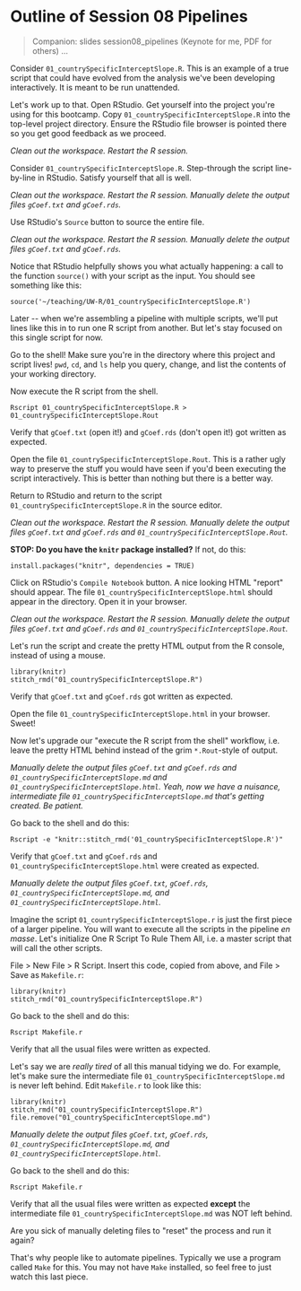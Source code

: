 Outline of Session 08 Pipelines
========================================================

> Companion: slides session08_pipelines (Keynote for me, PDF for others) ...

Consider `01_countrySpecificInterceptSlope.R`. This is an example of a true script that could have evolved from the analysis we've been developing interactively. It is meant to be run unattended.

Let's work up to that. Open RStudio. Get yourself into the project you're using for this bootcamp. Copy `01_countrySpecificInterceptSlope.R` into the top-level project directory. Ensure the RStudio file browser is pointed there so you get good feedback as we proceed.

*Clean out the workspace. Restart the R session.*

Consider `01_countrySpecificInterceptSlope.R`. Step-through the script line-by-line in RStudio. Satisfy yourself that all is well.

*Clean out the workspace. Restart the R session. Manually delete the output files `gCoef.txt` and `gCoef.rds`.*

Use RStudio's `Source` button to source the entire file.

*Clean out the workspace. Restart the R session. Manually delete the output files `gCoef.txt` and `gCoef.rds`.*

Notice that RStudio helpfully shows you what actually happening: a call to the function `source()` with your script as the input. You should see something like this:

```
source('~/teaching/UW-R/01_countrySpecificInterceptSlope.R')
```

Later -- when we're assembling a pipeline with multiple scripts, we'll put lines like this in to run one R script from another. But let's stay focused on this single script for now.

Go to the shell! Make sure you're in the directory where this project and script lives! `pwd`, `cd`, and `ls` help you query, change, and list the contents of your working directory.

Now execute the R script from the shell.

```
Rscript 01_countrySpecificInterceptSlope.R > 01_countrySpecificInterceptSlope.Rout
```

Verify that `gCoef.txt` (open it!) and `gCoef.rds` (don't open it!) got written as expected.

Open the file `01_countrySpecificInterceptSlope.Rout`. This is a rather ugly way to preserve the stuff you would have seen if you'd been executing the script interactively. This is better than nothing but there is a better way.

Return to RStudio and return to the script `01_countrySpecificInterceptSlope.R` in the source editor.

*Clean out the workspace. Restart the R session. Manually delete the output files `gCoef.txt` and `gCoef.rds` and `01_countrySpecificInterceptSlope.Rout`.*

__STOP: Do you have the `knitr` package installed?__ If not, do this:

```
install.packages("knitr", dependencies = TRUE)
```

Click on RStudio's `Compile Notebook` button. A nice looking HTML "report" should appear. The file `01_countrySpecificInterceptSlope.html` should appear in the directory. Open it in your browser.

*Clean out the workspace. Restart the R session. Manually delete the output files `gCoef.txt` and `gCoef.rds` and `01_countrySpecificInterceptSlope.Rout`.*

Let's run the script and create the pretty HTML output from the R console, instead of using a mouse.

```
library(knitr)
stitch_rmd("01_countrySpecificInterceptSlope.R")
```

Verify that `gCoef.txt` and `gCoef.rds` got written as expected.

Open the file `01_countrySpecificInterceptSlope.html` in your browser. Sweet!

Now let's upgrade our "execute the R script from the shell" workflow, i.e. leave the pretty HTML behind instead of the grim `*.Rout`-style of output.

*Manually delete the output files `gCoef.txt` and `gCoef.rds` and `01_countrySpecificInterceptSlope.md` and `01_countrySpecificInterceptSlope.html`. Yeah, now we have a nuisance, intermediate file `01_countrySpecificInterceptSlope.md` that's getting created. Be patient.*

Go back to the shell and do this:

```
Rscript -e "knitr::stitch_rmd('01_countrySpecificInterceptSlope.R')"
```

Verify that `gCoef.txt` and `gCoef.rds` and `01_countrySpecificInterceptSlope.html` were created as expected.

*Manually delete the output files `gCoef.txt`, `gCoef.rds`, `01_countrySpecificInterceptSlope.md`, and `01_countrySpecificInterceptSlope.html`.*

Imagine the script `01_countrySpecificInterceptSlope.r` is just the first piece of a larger pipeline. You will want to execute all the scripts in the pipeline *en masse*. Let's initialize One R Script To Rule Them All, i.e. a master script that will call the other scripts.

File > New File > R Script. Insert this code, copied from above, and File > Save as `Makefile.r`:

```
library(knitr)
stitch_rmd("01_countrySpecificInterceptSlope.R")
```

Go back to the shell and do this:

```
Rscript Makefile.r
```

Verify that all the usual files were written as expected.

Let's say we are *really tired* of all this manual tidying we do. For example, let's make sure the intermediate file `01_countrySpecificInterceptSlope.md` is never left behind. Edit `Makefile.r` to look like this:

```
library(knitr)
stitch_rmd("01_countrySpecificInterceptSlope.R")
file.remove("01_countrySpecificInterceptSlope.md")
```

*Manually delete the output files `gCoef.txt`, `gCoef.rds`, `01_countrySpecificInterceptSlope.md`, and `01_countrySpecificInterceptSlope.html`.*

Go back to the shell and do this:

```
Rscript Makefile.r
```

Verify that all the usual files were written as expected __except__ the intermediate file `01_countrySpecificInterceptSlope.md` was NOT left behind.

Are you sick of manually deleting files to "reset" the process and run it again?

That's why people like to automate pipelines. Typically we use a program called `Make` for this. You may not have `Make` installed, so feel free to just watch this last piece.